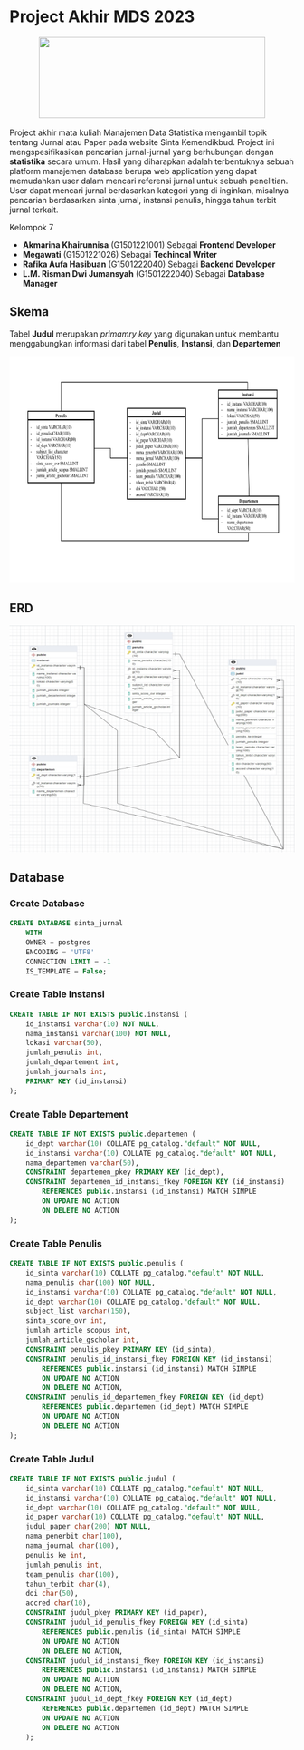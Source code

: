 # Project Akhir MDS 2023

<p align="center">
  <img width="400" height="143" src="http://bsdm.unas.ac.id/wp-content/uploads/2022/08/sinta_logo1.png">
</p>

Project akhir mata kuliah Manajemen Data Statistika mengambil topik tentang Jurnal atau Paper pada website Sinta Kemendikbud. Project ini mengspesifikasikan pencarian jurnal-jurnal yang berhubungan dengan **statistika** secara umum. Hasil yang diharapkan adalah terbentuknya sebuah platform manajemen database berupa web application yang dapat memudahkan user dalam mencari referensi jurnal untuk sebuah penelitian. User dapat mencari jurnal berdasarkan kategori yang di inginkan, misalnya pencarian berdasarkan sinta jurnal, instansi penulis, hingga tahun terbit jurnal terkait.



Kelompok 7
* **Akmarina Khairunnisa** (G1501221001) Sebagai **Frontend Developer**
* **Megawati** (G1501221026) Sebagai **Techincal Writer**
* **Rafika Aufa Hasibuan** (G1501222040) Sebagai **Backend Developer**
* **L.M. Risman Dwi Jumansyah** (G1501222040) Sebagai **Database Manager**

## Skema
Tabel **Judul** merupakan _primamry key_ yang digunakan untuk membantu menggabungkan informasi dari tabel **Penulis**, **Instansi**, dan **Departemen**
<p align="center">
  <img width="600" height="400" src="https://github.com/rismandwij/kel7_mds/blob/main/Skema.png">
</p>

## ERD

<p align="center">
  <img width="600" height="400" src="https://github.com/rismandwij/kel7_mds/blob/main/ERD.jpeg">
</p>

## Database
### Create Database
```sql
CREATE DATABASE sinta_jurnal
    WITH
    OWNER = postgres
    ENCODING = 'UTF8'
    CONNECTION LIMIT = -1
    IS_TEMPLATE = False;
```
### Create Table Instansi
```sql
CREATE TABLE IF NOT EXISTS public.instansi (
    id_instansi varchar(10) NOT NULL,
    nama_instansi varchar(100) NOT NULL,
    lokasi varchar(50),
	jumlah_penulis int,
	jumlah_departement int,
	jumlah_journals int,
    PRIMARY KEY (id_instansi)
);
```
### Create Table Departement
```sql
CREATE TABLE IF NOT EXISTS public.departemen (
    id_dept varchar(10) COLLATE pg_catalog."default" NOT NULL,
    id_instansi varchar(10) COLLATE pg_catalog."default" NOT NULL,
    nama_departemen varchar(50),
    CONSTRAINT departemen_pkey PRIMARY KEY (id_dept),
    CONSTRAINT departemen_id_instansi_fkey FOREIGN KEY (id_instansi)
        REFERENCES public.instansi (id_instansi) MATCH SIMPLE
        ON UPDATE NO ACTION
        ON DELETE NO ACTION
);
```
### Create Table Penulis
```sql
CREATE TABLE IF NOT EXISTS public.penulis (
    id_sinta varchar(10) COLLATE pg_catalog."default" NOT NULL,
    nama_penulis char(100) NOT NULL, 
    id_instansi varchar(10) COLLATE pg_catalog."default" NOT NULL,
    id_dept varchar(10) COLLATE pg_catalog."default" NOT NULL,
    subject_list varchar(150),
    sinta_score_ovr int,
    jumlah_article_scopus int,
    jumlah_article_gscholar int,
    CONSTRAINT penulis_pkey PRIMARY KEY (id_sinta),
    CONSTRAINT penulis_id_instansi_fkey FOREIGN KEY (id_instansi)
        REFERENCES public.instansi (id_instansi) MATCH SIMPLE
        ON UPDATE NO ACTION
        ON DELETE NO ACTION,
    CONSTRAINT penulis_id_departemen_fkey FOREIGN KEY (id_dept)
        REFERENCES public.departemen (id_dept) MATCH SIMPLE
        ON UPDATE NO ACTION
        ON DELETE NO ACTION
);
```
### Create Table Judul
```sql
CREATE TABLE IF NOT EXISTS public.judul (
    id_sinta varchar(10) COLLATE pg_catalog."default" NOT NULL,
    id_instansi varchar(10) COLLATE pg_catalog."default" NOT NULL,
    id_dept varchar(10) COLLATE pg_catalog."default" NOT NULL, 
    id_paper varchar(10) COLLATE pg_catalog."default" NOT NULL,  
    judul_paper char(200) NOT NULL,
    nama_penerbit char(100),
    nama_journal char(100),
    penulis_ke int,
    jumlah_penulis int,
    team_penulis char(100),
    tahun_terbit char(4),
    doi char(50),
    accred char(10),    
    CONSTRAINT judul_pkey PRIMARY KEY (id_paper),
    CONSTRAINT judul_id_penulis_fkey FOREIGN KEY (id_sinta)
        REFERENCES public.penulis (id_sinta) MATCH SIMPLE
        ON UPDATE NO ACTION
        ON DELETE NO ACTION,
    CONSTRAINT judul_id_instansi_fkey FOREIGN KEY (id_instansi)
        REFERENCES public.instansi (id_instansi) MATCH SIMPLE
        ON UPDATE NO ACTION
        ON DELETE NO ACTION,
    CONSTRAINT judul_id_dept_fkey FOREIGN KEY (id_dept)
        REFERENCES public.departemen (id_dept) MATCH SIMPLE
        ON UPDATE NO ACTION
        ON DELETE NO ACTION
    );
```
